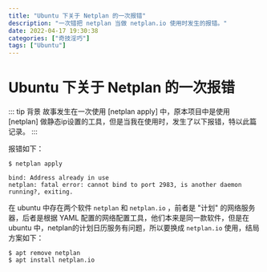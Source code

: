 ```yaml
---
title: "Ubuntu 下关于 Netplan 的一次报错"
description: "一次错把 netplan 当做 netplan.io 使用时发生的报错。"
date: 2022-04-17 19:30:38
categories: ["奇技淫巧"]
tags: ["Ubuntu"]
---
```


# Ubuntu 下关于 Netplan 的一次报错

::: tip 背景
故事发生在一次使用 [netplan apply] 中，原本项目中是使用 [netplan] 做静态ip设置的工具，但是当我在使用时，发生了以下报错，特以此篇记录。
:::

报错如下：

```shell
$ netplan apply

bind: Address already in use
netplan: fatal error: cannot bind to port 2983, is another daemon running?, exiting.
```

在 ubuntu 中存在两个软件 `netplan` 和 `netplan.io` ，前者是 "计划" 的网络服务器，后者是根据 YAML 配置的网络配置工具，他们本来是同一款软件，但是在 ubuntu 中，netplan的计划日历服务有问题，所以要换成 `netplan.io` 使用，结局方案如下：

```shell
$ apt remove netplan
$ apt install netplan.io
```